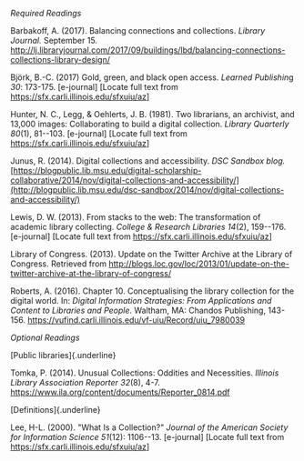 *Required Readings*

Barbakoff, A. (2017). Balancing connections and collections. *Library
Journal.* September 15.
<http://lj.libraryjournal.com/2017/09/buildings/lbd/balancing-connections-collections-library-design/>

Björk, B.-C. (2017) Gold, green, and black open access. *Learned
Publishin*g *30*: 173-175. \[e-journal\] \[Locate full text from
<https://sfx.carli.illinois.edu/sfxuiu/az>\]

Hunter, N. C., Legg, & Oehlerts, J. B. (1981). Two librarians, an
archivist, and 13,000 images: Collaborating to build a digital
collection. *Library Quarterly 80*(1), 81--103. \[e-journal\] \[Locate
full text from <https://sfx.carli.illinois.edu/sfxuiu/az>\]

Junus, R. (2014). Digital collections and accessibility. *DSC Sandbox
blog.*
[https://blogpublic.lib.msu.edu/digital-scholarship-collaborative/2014/nov/digital-collections-and-accessibility/](http://blogpublic.lib.msu.edu/dsc-sandbox/2014/nov/digital-collections-and-accessibility/)

Lewis, D. W. (2013). From stacks to the web: The transformation of
academic library collecting. *College & Research Libraries 14*(2),
159--176. \[e-journal\] \[Locate full text from
<https://sfx.carli.illinois.edu/sfxuiu/az>\]

Library of Congress. (2013). Update on the Twitter Archive at the
Library of Congress. Retrieved from
<http://blogs.loc.gov/loc/2013/01/update-on-the-twitter-archive-at-the-library-of-congress/>

Roberts, A. (2016). Chapter 10. Conceptualising the library collection
for the digital world. In: *Digital Information Strategies: From
Applications and Content to Libraries and People*. Waltham, MA: Chandos
Publishing, 143-156.
<https://vufind.carli.illinois.edu/vf-uiu/Record/uiu_7980039>

*Optional Readings*

[Public libraries]{.underline}

Tomka, P. (2014). Unusual Collections: Oddities and Necessities.
*Illinois Library Association Reporter 32*(8), 4-7.
<https://www.ila.org/content/documents/Reporter_0814.pdf>

[Definitions]{.underline}

Lee, H-L. (2000). "What Is a Collection?" *Journal of the American
Society for Information Science 51*(12): 1106--13. \[e-journal\]
\[Locate full text from <https://sfx.carli.illinois.edu/sfxuiu/az>\]

